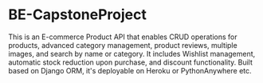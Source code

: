# BE-CapstoneProject
This is an E-commerce Product API that enables CRUD operations for products, advanced category management, product reviews, multiple images, and search by name or category. It includes Wishlist management, automatic stock reduction upon purchase, and discount functionality. Built based on Django ORM, it's deployable on Heroku or PythonAnywhere etc.
